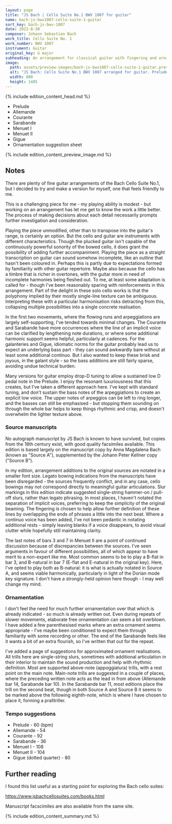 ```yaml
---
layout: page
title: "JS Bach | Cello Suite No.1 BWV 1007 for guitar"
name: bach-js-bwv1007-cello-suite-1-guitar
sort_key: bach-js-bwv-1007
date: 2022-8-30
composer: Johann Sebastian Bach
work_title: Cello Suite No. 1
work_number: BWV 1007
instrument: Guitar
original_key: G major
subheading: An arrangement for classical guitar with fingering and ornamentation suggestions.
image:
  path: assets/preview-images/bach-js-bwv1007-cello-suite-1-guitar.preview.png
  alt: "JS Bach: Cello Suite No.1 BWV 1007 arranged for guitar. Prelude, Allemande, Courante, Sarabande, Menuet I & II, Gigue."
  width: 800
  height: 1485
---
```


{% include edition_content_head.md %}

- Prelude
- Allemande
- Courante
- Sarabande
- Menuet I
- Menuet II
- Gigue
- Ornamentation suggestion sheet

<!--more-->
{% include edition_content_preview_image.md %}

## Notes

There are plenty of fine guitar arrangements of the Bach Cello Suite No.1, but I decided to try and make a version for myself, one that feels friendly to me.

This is a challenging piece for me - my playing ability is modest - but working on an arrangement has let me get to know the work a little better. The process of making decisions about each detail necessarily prompts further investigation and consideration.

Playing the piece unmodified, other than to transpose into the guitar's range, is certainly an option. But the cello and guitar are instruments with different characteristics. Though the plucked guitar isn't capable of the continuously powerful sonority of the bowed cello, it does grant the possibility of adding further accompaniment. Playing the piece as a straight transcription on guitar can sound somehow incomplete, like an outline that hasn't been coloured in. Perhaps this is partly due to expectations formed by familiarity with other guitar repertoire. Maybe also because the cello has a timbre that is richer in overtones, with the guitar more in need of incomplete harmonies being fleshed out. To me, at least some adaptation is called for - though I've been reasonably sparing with reinforcements in this arrangement. Part of the delight in these solo cello works is that the polyphony implied by their mostly single-line texture can be ambiguous. Interpreting these with a particular harmonisation risks detracting from this, collapsing multiple possibilities into a single concrete realisation.

In the first two movements, where the flowing runs and arpeggiations are largely self-supporting, I've tended towards minimal changes. The Courante and Sarabande have more occurrences where the line of an implicit voice can be clarified by lengthening note durations, or where some additional harmonic support seems helpful, particularly at cadences. For the galanteries and Gigue, idiomatic norms for the guitar probably lead us to expect an underlying bass part - they can sound awkwardly bare without at least some additional continuo. But I also wanted to keep these brisk and joyous, in the galant style - so the bass additions are still fairly sparse, avoiding undue technical burden.

Many versions for guitar employ drop-D tuning to allow a sustained low D pedal note in the Prelude. I enjoy the resonant luxuriousness that this creates, but I've taken a different approach here. I've kept with standard tuning, and don't sustain the bass notes of the arpeggiations to create an explicit low voice. The upper notes of arpeggios can be left to ring longer, and the basses can still be emphasised - but stopping them sounding on through the whole bar helps to keep things rhythmic and crisp, and doesn't overwhelm the lighter texture above.

### Source manuscripts ###
No autograph manuscript by JS Bach is known to have survived, but copies from the 18th century exist, with good quality facsimiles available. This edition is based largely on the manuscript copy by Anna Magdalena Bach (known as "Source A"), supplemented by the Johann Peter Kellner copy ("Source B").

In my edition, arrangement additions to the original sources are notated in a smaller font size. Legato bowing indications from the manuscripts have been disregarded - the sources frequently conflict, and in any case, cello bowings may not correspond directly to meaningful guitar articulations. Slur markings in this edition indicate suggested single-string hammer-on / pull-off slurs, rather than legato phrasing. In most places, I haven't notated the separation of implicit voices, preferring to keep the simplicity of the original beaming. The fingering is chosen to help allow further definition of these lines by overlapping the ends of phrases a little into the next beat. Where a continuo voice has been added, I've not been pedantic in notating additional rests - simply leaving blanks if a voice disappears, to avoid visual clutter while hopefully still maintaining clarity.

The last notes of bars 3 and 7 in Menuet II are a point of continued discussion because of discrepancies between the sources. I've seen arguments in favour of different possibilities, all of which appear to have merit to a non-expert like me. Most common seems to be to play a B-flat in bar 3, and B-natural in bar 7 (E-flat and E-natural in the original key). Here, I've opted to play both as B-natural: it is what is actually notated in Source A, and seems viable harmonically, particularly in light of the Dorian mode key signature. I don't have a strongly-held opinion here though - I may well change my mind.

### Ornamentation ###
I don't feel the need for much further ornamentation over that which is already indicated - so much is already written out. Even during repeats of slower movements, elaborate free ornamentation can seem a bit overblown. I have added a few parenthesised marks where an extra ornament seems appropriate - I've maybe been conditioned to expect them through familiarity with some recording or other. The end of the Sarabande feels like it wants a bit of an extra flourish, so I've written that out for the repeat.

I've added a page of suggestions for approximated ornament realisations. All trills here are single-string slurs, sometimes with additional articulation in their interior to maintain the sound production and help with rhythmic definition. Most are supported above-note (appoggiatura) trills, with a rest point on the main note. Main-note trills are suggested in a couple of places, where the preceding written note acts as the lead in from above (Allemande bar 14, Sarabande bar 10). In the Sarabande bar 11, most editions place the trill on the second beat, though in both Source A and Source B it seems to be marked above the following eighth-note, which is where I have chosen to place it, forming a pralltriller.

### Tempo suggestions

- Prelude - 60 (bpm)
- Allemande - 54
- Courante - 92
- Sarabande - 36
- Menuet I - 108
- Menuet II - 104
- Gigue (dotted quarter) - 80


## Further reading

I found this list useful as a starting point for exploring the Bach cello suites:

<https://www.jsbachcellosuites.com/books.html>

Manuscript facscimiles are also available from the same site.

{% include edition_content_summary.md %}